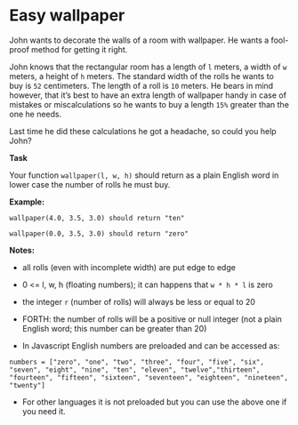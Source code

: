 # Easy wallpaper

John wants to decorate the walls of a room with wallpaper. He wants a fool-proof method for getting it right.

John knows that the rectangular room has a length of `l` meters, a width of `w` meters, a height of `h` meters. The standard width of the rolls he wants to buy is `52` centimeters. The length of a roll is `10` meters. He bears in mind however, that it’s best to have an extra length of wallpaper handy in case of mistakes or miscalculations so he wants to buy a length `15%` greater than the one he needs.

Last time he did these calculations he got a headache, so could you help John?

<b>Task</b>

Your function `wallpaper(l, w, h)` should return as a plain English word in lower case the number of rolls he must buy.

<b>Example:</b>

`wallpaper(4.0, 3.5, 3.0) should return "ten"`

`wallpaper(0.0, 3.5, 3.0) should return "zero"`

<b>Notes:</b>

- all rolls (even with incomplete width) are put edge to edge

- 0 <= l, w, h (floating numbers); it can happens that `w * h * l` is zero

- the integer `r` (number of rolls) will always be less or equal to 20

- FORTH: the number of rolls will be a positive or null integer (not a plain English word; this number can be greater than 20)

- In Javascript English numbers are preloaded and can be accessed as:

```
numbers = ["zero", "one", "two", "three", "four", "five", "six", "seven", "eight", "nine", "ten", "eleven", "twelve","thirteen", "fourteen", "fifteen", "sixteen", "seventeen", "eighteen", "nineteen", "twenty"]
```
- For other languages it is not preloaded but you can use the above one if you need it.
